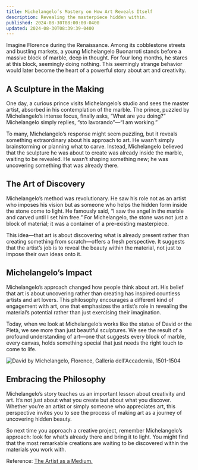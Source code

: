 ```yaml
---
title: Michelangelo’s Mastery on How Art Reveals Itself
description: Revealing the masterpiece hidden within.
published: 2024-08-30T08:00:00-0400
updated: 2024-08-30T08:39:39-0400
---
```


Imagine Florence during the Renaissance. Among its cobblestone streets and bustling markets, a young Michelangelo Buonarroti stands before a massive block of marble, deep in thought. For four long months, he stares at this block, seemingly doing nothing. This seemingly strange behavior would later become the heart of a powerful story about art and creativity.

## A Sculpture in the Making
One day, a curious prince visits Michelangelo’s studio and sees the master artist, absorbed in his contemplation of the marble. The prince, puzzled by Michelangelo’s intense focus, finally asks, “What are you doing?” Michelangelo simply replies, “sto lavorando”—“I am working.”

To many, Michelangelo’s response might seem puzzling, but it reveals something extraordinary about his approach to art. He wasn’t simply brainstorming or planning what to carve. Instead, Michelangelo believed that the sculpture he was about to create was already inside the marble, waiting to be revealed. He wasn’t shaping something new; he was uncovering something that was already there.

## The Art of Discovery
Michelangelo’s method was revolutionary. He saw his role not as an artist who imposes his vision but as someone who helps the hidden form inside the stone come to light. He famously said, “I saw the angel in the marble and carved until I set him free.” For Michelangelo, the stone was not just a block of material; it was a container of a pre-existing masterpiece.

This idea—that art is about discovering what is already present rather than creating something from scratch—offers a fresh perspective. It suggests that the artist’s job is to reveal the beauty within the material, not just to impose their own ideas onto it.

## Michelangelo’s Impact
Michelangelo’s approach changed how people think about art. His belief that art is about uncovering rather than creating has inspired countless artists and art lovers. This philosophy encourages a different kind of engagement with art, one that emphasizes the artist’s role in revealing the material’s potential rather than just exercising their imagination.

Today, when we look at Michelangelo’s works like the statue of David or the Pietà, we see more than just beautiful sculptures. We see the result of a profound understanding of art—one that suggests every block of marble, every canvas, holds something special that just needs the right touch to come to life.

![David by Michelangelo, Florence, Galleria dell'Accademia, 1501-1504](https://jaidip.com.np/img/david-michelangelo.webp)

## Embracing the Philosophy
Michelangelo’s story teaches us an important lesson about creativity and art. It’s not just about what you create but about what you discover. Whether you’re an artist or simply someone who appreciates art, this perspective invites you to see the process of making art as a journey of uncovering hidden beauty.

So next time you approach a creative project, remember Michelangelo’s approach: look for what’s already there and bring it to light. You might find that the most remarkable creations are waiting to be discovered within the materials you work with.

Reference: [The Artist as a Medium.](https://web.archive.org/web/20150409025347/http://forums.philosophyforums.com/threads/the-artist-as-a-medium-40933.html)
